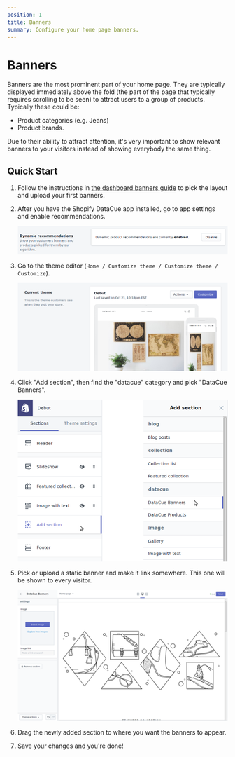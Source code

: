 ```yaml
---
position: 1
title: Banners
summary: Configure your home page banners.
---
```


# Banners

Banners are the most prominent part of your home page. They are typically displayed immediately above the fold (the part of the page that typically requires scrolling to be seen) to attract users to a group of products. Typically these could be:

- Product categories (e.g. Jeans)
- Product brands.

Due to their ability to attract attention, it's very important to show relevant banners to your visitors instead of showing everybody the same thing.

## Quick Start

1. Follow the instructions in [the dashboard banners guide](/dashboard/banners.html) to pick the layout and upload your first banners.

2. After you have the Shopify DataCue app installed, go to app settings and enable recommendations.

   ![Enabling recommendations](./images/enable.png)

3. Go to the theme editor (`Home / Customize theme / Customize theme / Customize`).

   ![Theme settings](./images/customize_theme.png)

4. Click "Add section", then find the "datacue" category and pick "DataCue Banners".

   ![Adding a new section](./images/add_section_banners.png)

5. Pick or upload a static banner and make it link somewhere. This one will be shown to every visitor.

   ![Uploading a static banner](./images/homepage_banners.png)

6. Drag the newly added section to where you want the banners to appear.

7. Save your changes and you're done!
